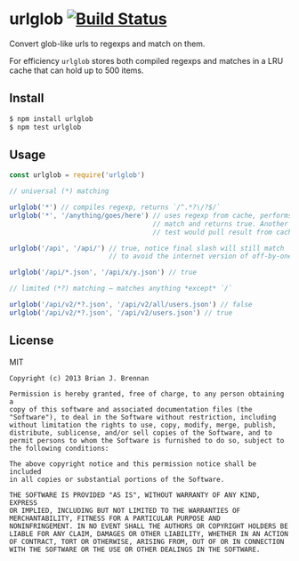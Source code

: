 # urlglob [![Build Status](https://secure.travis-ci.org/brianloveswords/urlglob.png?branch=master)](http://travis-ci.org/brianloveswords/urlglob)

Convert glob-like urls to regexps and match on them.

For efficiency `urlglob` stores both compiled regexps and matches in a LRU cache that can hold up to 500 items.

## Install

```bash
$ npm install urlglob
$ npm test urlglob
```

## Usage

```js
const urlglob = require('urlglob')

// universal (*) matching

urlglob('*') // compiles regexp, returns `/^.*?\/?$/`
urlglob('*', '/anything/goes/here') // uses regexp from cache, performs
                                    // match and returns true. Another
                                    // test would pull result from cache

urlglob('/api', '/api/') // true, notice final slash will still match
                         // to avoid the internet version of off-by-one

urlglob('/api/*.json', '/api/x/y.json') // true

// limited (*?) matching – matches anything *except* `/`

urlglob('/api/v2/*?.json', '/api/v2/all/users.json') // false
urlglob('/api/v2/*?.json', '/api/v2/users.json') // true
```

## License

MIT

```
Copyright (c) 2013 Brian J. Brennan

Permission is hereby granted, free of charge, to any person obtaining a
copy of this software and associated documentation files (the
"Software"), to deal in the Software without restriction, including
without limitation the rights to use, copy, modify, merge, publish,
distribute, sublicense, and/or sell copies of the Software, and to
permit persons to whom the Software is furnished to do so, subject to
the following conditions:

The above copyright notice and this permission notice shall be included
in all copies or substantial portions of the Software.

THE SOFTWARE IS PROVIDED "AS IS", WITHOUT WARRANTY OF ANY KIND, EXPRESS
OR IMPLIED, INCLUDING BUT NOT LIMITED TO THE WARRANTIES OF
MERCHANTABILITY, FITNESS FOR A PARTICULAR PURPOSE AND
NONINFRINGEMENT. IN NO EVENT SHALL THE AUTHORS OR COPYRIGHT HOLDERS BE
LIABLE FOR ANY CLAIM, DAMAGES OR OTHER LIABILITY, WHETHER IN AN ACTION
OF CONTRACT, TORT OR OTHERWISE, ARISING FROM, OUT OF OR IN CONNECTION
WITH THE SOFTWARE OR THE USE OR OTHER DEALINGS IN THE SOFTWARE.
```